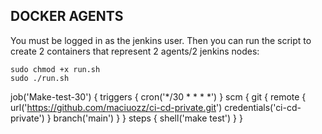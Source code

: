 <h2>DOCKER AGENTS</h2>  
You must be logged in as the jenkins user. Then you can run the script to create 2 containers that represent 2 agents/2 jenkins nodes:  


    sudo chmod +x run.sh
    sudo ./run.sh


job('Make-test-30') {
    triggers {
      cron('*/30 * * * *')
    }
    scm {
        git {
            remote {
                url('https://github.com/maciuozz/ci-cd-private.git')
                credentials('ci-cd-private')
            }
            branch('main')
        }
    }
    steps {
        shell('make test')
    }
}
